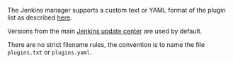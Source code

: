 The Jenkins manager supports a custom text or YAML format of the plugin list as described [here](https://github.com/jenkinsci/plugin-installation-manager-tool#plugin-input-format).

Versions from the main [Jenkins update center](https://updates.jenkins.io/) are used by default.

There are no strict filename rules, the convention is to name the file `plugins.txt` or `plugins.yaml`.
